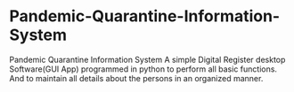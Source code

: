 # Pandemic-Quarantine-Information-System
Pandemic Quarantine Information System
A simple Digital Register desktop Software(GUI App)
programmed in python to perform all basic functions.
And to maintain all details about the persons in an organized
manner.

